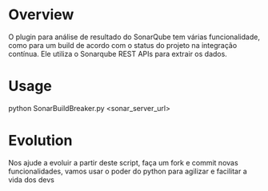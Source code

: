 # Overview #

O plugin para análise de resultado do SonarQube tem várias funcionalidade, como para um build de acordo com o status do projeto na integração contínua. Ele utiliza o Sonarqube REST APIs para extrair os dados.

# Usage #
python SonarBuildBreaker.py <sonar_server_url> <projectKey> 

# Evolution #

Nos ajude a evoluir a partir deste script, faça um fork e commit novas funcionalidades, vamos usar o poder do python para agilizar e facilitar a vida dos devs
